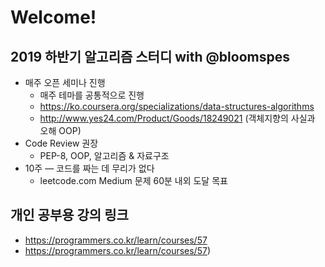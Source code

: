 Welcome!
========

## 2019 하반기 알고리즘 스터디 with @bloomspes
* 매주 오픈 세미나 진행
    * 매주 테마를 공통적으로 진행
    * https://ko.coursera.org/specializations/data-structures-algorithms
    * http://www.yes24.com/Product/Goods/18249021 (객체지향의 사실과 오해 OOP)
* Code Review 권장
    * PEP-8, OOP, 알고리즘 & 자료구조
* 10주 — 코드를 짜는 데 무리가 없다
    * leetcode.com Medium 문제 60분 내외 도달 목표






## 개인 공부용 강의 링크 
* https://programmers.co.kr/learn/courses/57
* https://programmers.co.kr/learn/courses/57)

